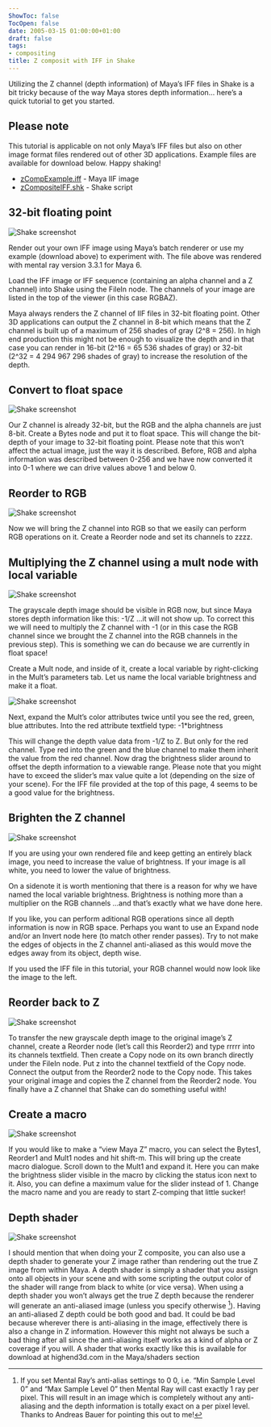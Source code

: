 ```yaml
---
ShowToc: false
TocOpen: false
date: 2005-03-15 01:00:00+01:00
draft: false
tags:
- compositing
title: Z composit with IFF in Shake
---
```


Utilizing the Z channel (depth information) of Maya’s IFF files in Shake is a bit tricky because of the way Maya stores depth information… here’s a quick tutorial to get you started.

## Please note

This tutorial is applicable on not only Maya’s IFF files but also on other image format files rendered out of other 3D applications. Example files are available for download below. Happy shaking!

- [zCompExample.iff](/static/zcomp_shake/zCompExample.iff) - Maya IIF image
- [zCompositeIFF.shk](/static/zcomp_shake/zCompositeIFF.shk)  - Shake script

## 32-bit floating point

![Shake screenshot](/static/zcomp_shake/1_1.gif)

Render out your own IFF image using Maya’s batch renderer or use my example (download above) to experiment with. The file above was rendered with mental ray version 3.3.1 for Maya 6.

Load the IFF image or IFF sequence (containing an alpha channel and a Z channel) into Shake using the FileIn node. The channels of your image are listed in the top of the viewer (in this case RGBAZ).

Maya always renders the Z channel of IIF files in 32-bit floating point. Other 3D applications can output the Z channel in 8-bit which means that the Z channel is built up of a maximum of 256 shades of gray (2^8 = 256). In high end production this might not be enough to visualize the depth and in that case you can render in 16-bit (2^16 = 65 536 shades of gray) or 32-bit (2^32 = 4 294 967 296 shades of gray) to increase the resolution of the depth.

## Convert to float space

![Shake screenshot](/static/zcomp_shake/1_2.gif)

Our Z channel is already 32-bit, but the RGB and the alpha channels are just 8-bit. Create a Bytes node and put it to float space. This will change the bit-depth of your image to 32-bit floating point. Please note that this won’t affect the actual image, just the way it is described. Before, RGB and alpha information was described between 0-256 and we have now converted it into 0-1 where we can drive values above 1 and below 0.

## Reorder to RGB

![Shake screenshot](/static/zcomp_shake/1_3.gif)

Now we will bring the Z channel into RGB so that we easily can perform RGB operations on it. Create a Reorder node and set its channels to zzzz.

## Multiplying the Z channel using a mult node with local variable

![Shake screenshot](/static/zcomp_shake/1_4.gif)

The grayscale depth image should be visible in RGB now, but since Maya stores depth information like this: -1/Z …it will not show up. To correct this we will need to multiply the Z channel with -1 (or in this case the RGB channel since we brought the Z channel into the RGB channels in the previous step). This is something we can do because we are currently in float space!

Create a Mult node, and inside of it, create a local variable by right-clicking in the Mult’s parameters tab. Let us name the local variable brightness and make it a float.

![Shake screenshot](/static/zcomp_shake/1_5.gif)

Next, expand the Mult’s color attributes twice until you see the red, green, blue attributes. Into the red attribute textfield type: -1*brightness

This will change the depth value data from -1/Z to Z. But only for the red channel. Type red into the green and the blue channel to make them inherit the value from the red channel. Now drag the brightness slider around to offset the depth information to a viewable range. Please note that you might have to exceed the slider’s max value quite a lot (depending on the size of your scene). For the IFF file provided at the top of this page, 4 seems to be a good value for the brightness.

## Brighten the Z channel

![Shake screenshot](/static/zcomp_shake/1_6.gif)

If you are using your own rendered file and keep getting an entirely black image, you need to increase the value of brightness. If your image is all white, you need to lower the value of brightness.

On a sidenote it is worth mentioning that there is a reason for why we have named the local variable brightness. Brightness is nothing more than a multiplier on the RGB channels …and that’s exactly what we have done here.

If you like, you can perform aditional RGB operations since all depth information is now in RGB space. Perhaps you want to use an Expand node and/or an Invert node here (to match other render passes). Try to not make the edges of objects in the Z channel anti-aliased as this would move the edges away from its object, depth wise.

If you used the IFF file in this tutorial, your RGB channel would now look like the image to the left.

## Reorder back to Z

![Shake screenshot](/static/zcomp_shake/1_7.gif)

To transfer the new grayscale depth image to the original image’s Z channel, create a Reorder node (let’s call this Reorder2) and type rrrrr into its channels textfield. Then create a Copy node on its own branch directly under the FileIn node. Put z into the channel textfield of the Copy node. Connect the output from the Reorder2 node to the Copy node. This takes your original image and copies the Z channel from the Reorder2 node. You finally have a Z channel that Shake can do something useful with!

## Create a macro

![Shake screenshot](/static/zcomp_shake/1_8.gif)

If you would like to make a “view Maya Z” macro, you can select the Bytes1, Reorder1 and Mult1 nodes and hit shift-m. This will bring up the create macro dialogue. Scroll down to the Mult1 and expand it. Here you can make the brightness slider visible in the macro by clicking the status icon next to it. Also, you can define a maximum value for the slider instead of 1. Change the macro name and you are ready to start Z-comping that little sucker!

## Depth shader

![Shake screenshot](/static/zcomp_shake/1_9.gif)

I should mention that when doing your Z composite, you can also use a depth shader to generate your Z image rather than rendering out the true Z image from within Maya. A depth shader is simply a shader that you assign onto all objects in your scene and with some scripting the output color of the shader will range from black to white (or vice versa). When using a depth shader you won’t always get the true Z depth because the renderer will generate an anti-aliased image (unless you specify otherwise [^1]). Having an anti-aliased Z depth could be both good and bad. It could be bad because wherever there is anti-aliasing in the image, effectively there is also a change in Z information. However this might not always be such a bad thing after all since the anti-aliasing itself works as a kind of alpha or Z coverage if you will. A shader that works exactly like this is available for download at highend3d.com in the Maya/shaders section

[^1]: If you set Mental Ray’s anti-alias settings to 0 0, i.e. “Min Sample Level 0” and “Max Sample Level 0” then Mental Ray will cast exactly 1 ray per pixel. This will result in an image which is completely without any anti-aliasing and the depth information is totally exact on a per pixel level. Thanks to Andreas Bauer for pointing this out to me!